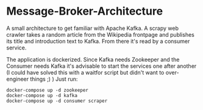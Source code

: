 # Message-Broker-Architecture
A small architecture to get familiar with Apache Kafka. A scrapy web crawler takes a random article from the Wikipedia frontpage and publishes its title and introduction text to Kafka. From there it's read by a consumer service.

The application is dockerized. Since Kafka needs Zookeeper and the Consumer needs Kafka it's advisable to start the services one after another (I could have solved this with a waitfor script but didn't want to over-engineer things ;) )
Just run:

```
docker-compose up -d zookeeper
docker-compose up -d kafka
docker-compose up -d consumer scraper
```